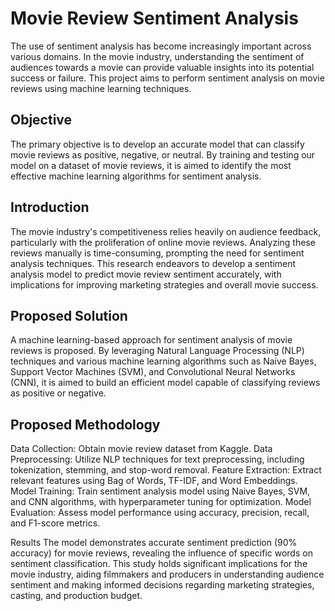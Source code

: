 # Movie Review Sentiment Analysis
The use of sentiment analysis has become increasingly important across various domains. In the movie industry, understanding the sentiment of audiences towards a movie can provide valuable insights into its potential success or failure. This project aims to perform sentiment analysis on movie reviews using machine learning techniques.

## Objective
The primary objective is to develop an accurate model that can classify movie reviews as positive, negative, or neutral. By training and testing our model on a dataset of movie reviews, it is aimed to identify the most effective machine learning algorithms for sentiment analysis.

## Introduction
The movie industry's competitiveness relies heavily on audience feedback, particularly with the proliferation of online movie reviews. Analyzing these reviews manually is time-consuming, prompting the need for sentiment analysis techniques. This research endeavors to develop a sentiment analysis model to predict movie review sentiment accurately, with implications for improving marketing strategies and overall movie success.

## Proposed Solution
A machine learning-based approach for sentiment analysis of movie reviews is proposed. By leveraging Natural Language Processing (NLP) techniques and various machine learning algorithms such as Naive Bayes, Support Vector Machines (SVM), and Convolutional Neural Networks (CNN), it is aimed to build an efficient model capable of classifying reviews as positive or negative.

## Proposed Methodology
Data Collection: Obtain movie review dataset from Kaggle.
Data Preprocessing: Utilize NLP techniques for text preprocessing, including tokenization, stemming, and stop-word removal.
Feature Extraction: Extract relevant features using Bag of Words, TF-IDF, and Word Embeddings.
Model Training: Train sentiment analysis model using Naive Bayes, SVM, and CNN algorithms, with hyperparameter tuning for optimization.
Model Evaluation: Assess model performance using accuracy, precision, recall, and F1-score metrics.


Results
The model demonstrates accurate sentiment prediction (90% accuracy) for movie reviews, revealing the influence of specific words on sentiment classification. This study holds significant implications for the movie industry, aiding filmmakers and producers in understanding audience sentiment and making informed decisions regarding marketing strategies, casting, and production budget.
